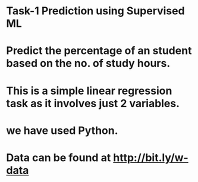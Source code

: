 # Task-1 Prediction using Supervised ML 
# Predict the percentage of an student based on the no. of study hours.
# This is a simple linear regression task as it involves just 2 variables.
# we have used Python.
# Data can be found at http://bit.ly/w-data

